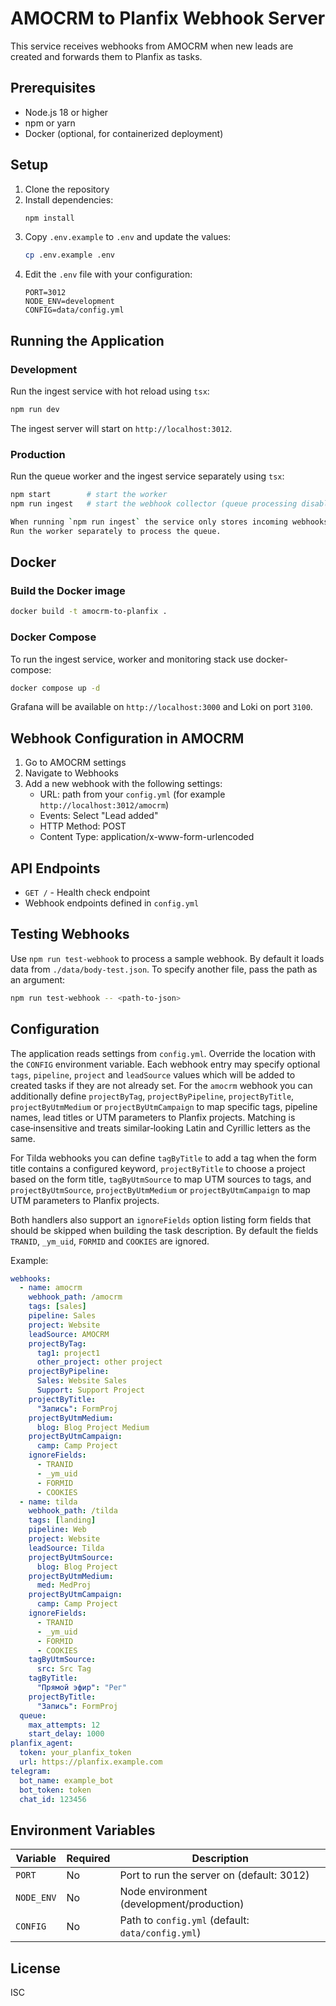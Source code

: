 # AMOCRM to Planfix Webhook Server

This service receives webhooks from AMOCRM when new leads are created and forwards them to Planfix as tasks.

## Prerequisites

- Node.js 18 or higher
- npm or yarn
- Docker (optional, for containerized deployment)

## Setup

1. Clone the repository
2. Install dependencies:
   ```bash
   npm install
   ```
3. Copy `.env.example` to `.env` and update the values:
   ```bash
   cp .env.example .env
   ```
4. Edit the `.env` file with your configuration:
   ```
   PORT=3012
   NODE_ENV=development
   CONFIG=data/config.yml
   ```

## Running the Application

### Development

Run the ingest service with hot reload using `tsx`:

```bash
npm run dev
```

The ingest server will start on `http://localhost:3012`.

### Production

Run the queue worker and the ingest service separately using `tsx`:

```bash
npm start        # start the worker
npm run ingest   # start the webhook collector (queue processing disabled)

When running `npm run ingest` the service only stores incoming webhooks.
Run the worker separately to process the queue.
```

## Docker

### Build the Docker image

```bash
docker build -t amocrm-to-planfix .
```

### Docker Compose

To run the ingest service, worker and monitoring stack use docker-compose:

```bash
docker compose up -d
```

Grafana will be available on `http://localhost:3000` and Loki on port `3100`.

## Webhook Configuration in AMOCRM

1. Go to AMOCRM settings
2. Navigate to Webhooks
3. Add a new webhook with the following settings:
   - URL: path from your `config.yml` (for example `http://localhost:3012/amocrm`)
   - Events: Select "Lead added"
   - HTTP Method: POST
   - Content Type: application/x-www-form-urlencoded

## API Endpoints

- `GET /` - Health check endpoint
 - Webhook endpoints defined in `config.yml`

## Testing Webhooks

Use `npm run test-webhook` to process a sample webhook. By default it loads data from `./data/body-test.json`.
To specify another file, pass the path as an argument:

```bash
npm run test-webhook -- <path-to-json>
```

## Configuration

The application reads settings from `config.yml`. Override the location with the `CONFIG` environment variable.
Each webhook entry may specify optional `tags`, `pipeline`, `project` and `leadSource` values which will be added to created tasks if they are not already set.
For the `amocrm` webhook you can additionally define `projectByTag`, `projectByPipeline`, `projectByTitle`, `projectByUtmMedium` or `projectByUtmCampaign` to map specific tags, pipeline names, lead titles or UTM parameters to Planfix projects. Matching is case‑insensitive and treats similar‑looking Latin and Cyrillic letters as the same.

For Tilda webhooks you can define `tagByTitle` to add a tag when the form title contains a configured keyword, `projectByTitle` to choose a project based on the form title, `tagByUtmSource` to map UTM sources to tags, and `projectByUtmSource`, `projectByUtmMedium` or `projectByUtmCampaign` to map UTM parameters to Planfix projects.

Both handlers also support an `ignoreFields` option listing form fields that should be skipped when building the task description. By default the fields `TRANID`, `_ym_uid`, `FORMID` and `COOKIES` are ignored.

Example:

```yml
webhooks:
  - name: amocrm
    webhook_path: /amocrm
    tags: [sales]
    pipeline: Sales
    project: Website
    leadSource: AMOCRM
    projectByTag:
      tag1: project1
      other_project: other project
    projectByPipeline:
      Sales: Website Sales
      Support: Support Project
    projectByTitle:
      "Запись": FormProj
    projectByUtmMedium:
      blog: Blog Project Medium
    projectByUtmCampaign:
      camp: Camp Project
    ignoreFields:
      - TRANID
      - _ym_uid
      - FORMID
      - COOKIES
  - name: tilda
    webhook_path: /tilda
    tags: [landing]
    pipeline: Web
    project: Website
    leadSource: Tilda
    projectByUtmSource:
      blog: Blog Project
    projectByUtmMedium:
      med: MedProj
    projectByUtmCampaign:
      camp: Camp Project
    ignoreFields:
      - TRANID
      - _ym_uid
      - FORMID
      - COOKIES
    tagByUtmSource:
      src: Src Tag
    tagByTitle:
      "Прямой эфир": "Рег"
    projectByTitle:
      "Запись": FormProj
  queue:
    max_attempts: 12
    start_delay: 1000
planfix_agent:
  token: your_planfix_token
  url: https://planfix.example.com
telegram:
  bot_name: example_bot
  bot_token: token
  chat_id: 123456
```

## Environment Variables

| Variable | Required | Description |
|----------|----------|-------------|
| `PORT` | No | Port to run the server on (default: 3012) |
| `NODE_ENV` | No | Node environment (development/production) |
| `CONFIG` | No | Path to `config.yml` (default: `data/config.yml`) |

## License

ISC

